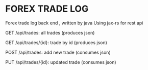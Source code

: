 # FOREX TRADE LOG
Forex trade log back end , written by java
Using jax-rs for rest api

GET /api/trades: all trades (produces json)

GET /api/trades/{id}: trade by id (produces json)

POST /api/trades: add new trade (consumes json)

PUT /api/trades/{id}: updated trade (consumes json)


